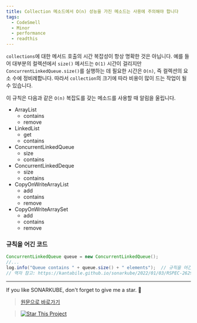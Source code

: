 ```yaml
---
title: Collection 메소드에서 O(n) 성능을 가진 메소드는 사용에 주의해야 합니다
tags:
  - CodeSmell
  - Minor
  - performance
  - readthis
---
```


`collections`에 대한 메서드 호출의 시간 복잡성이 항상 명확한 것은 아닙니다. 예를 들어 대부분의 컬렉션에서 `size()` 메서드는 `O(1)` 시간이 걸리지만 `ConcurrentLinkedQueue.size()`를 실행하는 데 필요한 시간은 `O(n)`, 즉 컬렉션의 요소 수에 정비례합니다.
따라서 `collection`의 크기에 따라 비용이 많이 드는 작업이 될 수 있습니다.

이 규칙은 다음과 같은 `O(n)` 복잡도를 갖는 메소드를 사용할 때 알림을 울립니다.

- ArrayList
  - contains
  - remove
- LinkedList
  - get
  - contains
- ConcurrentLinkedQueue
  - size
  - contains
- ConcurrentLinkedDeque
  - size
  - contains
- CopyOnWriteArrayList
  - add
  - contains
  - remove
- CopyOnWriteArraySet
  - add
  - contains
  - remove

### 규칙을 어긴 코드

```java
ConcurrentLinkedQueue queue = new ConcurrentLinkedQueue();
//...
log.info("Queue contains " + queue.size() + " elements");  // 규칙을 어긴 코드
// 역자 참고: https://kantabile.github.io/sonarkube/2022/01/03/RSPEC-2629.html
```

---

If you like SONARKUBE, don't forget to give me a star. :star2:

> [원문으로 바로가기](https://rules.sonarsource.com/java/RSPEC-2250)

> [![Star This Project](https://img.shields.io/github/stars/kantabile/sonarkube.svg?label=Stars&style=social)](https://github.com/kantabile/sonarkube)
